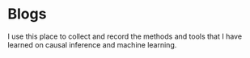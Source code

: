 # Blogs

I use this place to collect and record the methods and tools that I have learned on causal inference and machine learning.